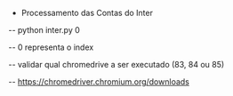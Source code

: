 - Processamento das Contas do Inter

-- python inter.py 0

-- 0 representa o index 

-- validar qual chromedrive a ser executado (83, 84 ou 85)

-- https://chromedriver.chromium.org/downloads